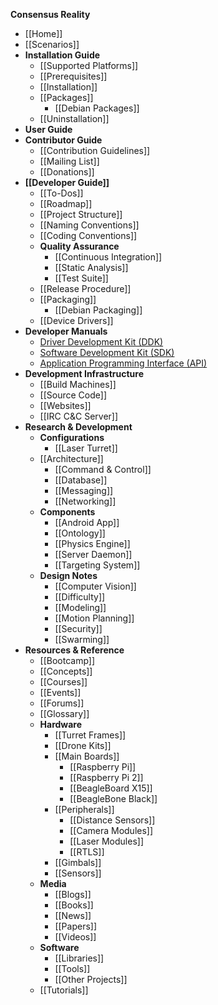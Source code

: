 **Consensus Reality**

* [[Home]]
* [[Scenarios]]
* **Installation Guide**
  * [[Supported Platforms]]
  * [[Prerequisites]]
  * [[Installation]]
  * [[Packages]]
    * [[Debian Packages]]
  * [[Uninstallation]]
* **User Guide**
* **Contributor Guide**
  * [[Contribution Guidelines]]
  * [[Mailing List]]
  * [[Donations]]
* **[[Developer Guide]]**
  * [[To-Dos]]
  * [[Roadmap]]
  * [[Project Structure]]
  * [[Naming Conventions]]
  * [[Coding Conventions]]
  * **Quality Assurance**
    * [[Continuous Integration]]
    * [[Static Analysis]]
    * [[Test Suite]]
  * [[Release Procedure]]
  * [[Packaging]]
    * [[Debian Packaging]]
  * [[Device Drivers]]
* **Developer Manuals**
  * [Driver Development Kit (DDK)](https://ddk.conreality.org)
  * [Software Development Kit (SDK)](https://sdk.conreality.org)
  * [Application Programming Interface (API)](https://api.conreality.org)
* **Development Infrastructure**
  * [[Build Machines]]
  * [[Source Code]]
  * [[Websites]]
  * [[IRC C&C Server]]
* **Research & Development**
  * **Configurations**
    * [[Laser Turret]]
  * [[Architecture]]
    * [[Command & Control]]
    * [[Database]]
    * [[Messaging]]
    * [[Networking]]
  * **Components**
    * [[Android App]]
    * [[Ontology]]
    * [[Physics Engine]]
    * [[Server Daemon]]
    * [[Targeting System]]
  * **Design Notes**
    * [[Computer Vision]]
    * [[Difficulty]]
    * [[Modeling]]
    * [[Motion Planning]]
    * [[Security]]
    * [[Swarming]]
* **Resources & Reference**
  * [[Bootcamp]]
  * [[Concepts]]
  * [[Courses]]
  * [[Events]]
  * [[Forums]]
  * [[Glossary]]
  * **Hardware**
    * [[Turret Frames]]
    * [[Drone Kits]]
    * [[Main Boards]]
      * [[Raspberry Pi]]
      * [[Raspberry Pi 2]]
      * [[BeagleBoard X15]]
      * [[BeagleBone Black]]
    * [[Peripherals]]
      * [[Distance Sensors]]
      * [[Camera Modules]]
      * [[Laser Modules]]
      * [[RTLS]]
    * [[Gimbals]]
    * [[Sensors]]
  * **Media**
    * [[Blogs]]
    * [[Books]]
    * [[News]]
    * [[Papers]]
    * [[Videos]]
  * **Software**
    * [[Libraries]]
    * [[Tools]]
    * [[Other Projects]]
  * [[Tutorials]]
